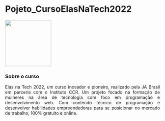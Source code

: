 # Pojeto_CursoElasNaTech2022
<img src="https://api.yourlearning.ibm.com/v3/skills/images/d153b2cc-646b-42c8-9284-762ad666160c.png?type=plan" width="150px"/>
<h3 align= "justify"> Sobre o curso </h3>
<p align="justify"> Elas na Tech 2022, um curso inovador e pioneiro, realizado pela JA Brasil em parceria com o Instituto CCR. Um projeto focado na formação de mulheres na área de tecnologia com foco em programação e desenvolvimento web.  Com conteúdo técnico de programação e desenvolver habilidades empreendedoras para se posicionar no mercado de trabalho,
100% gratuito e online.  </p>
